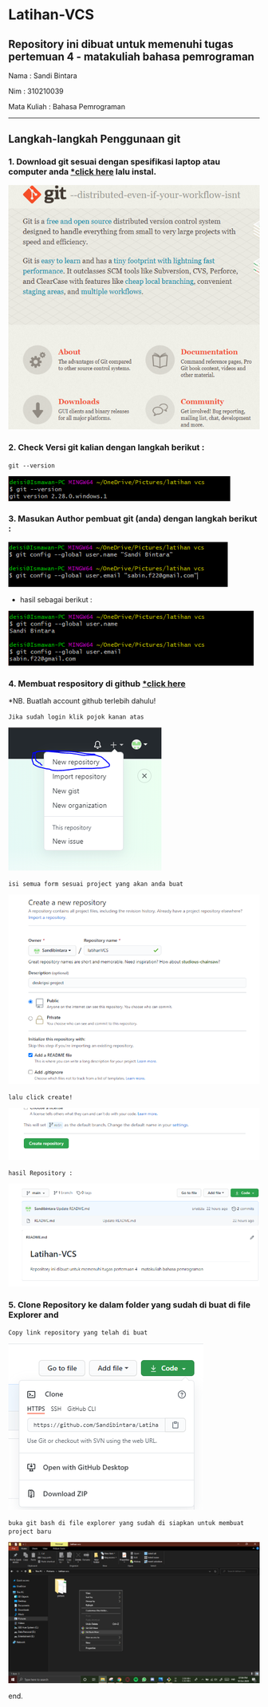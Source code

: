 # Latihan-VCS
Repository ini dibuat untuk memenuhi tugas pertemuan 4 - matakuliah bahasa pemrograman
--------------------------------------------------------------------------------------

Nama		: Sandi Bintara

Nim		: 310210039

Mata Kuliah	: Bahasa Pemrograman

--------------------------------------------------------------------------------------

## Langkah-langkah Penggunaan git
### 1. Download git sesuai dengan spesifikasi laptop atau computer anda [*click here](https://git-scm.com/) lalu instal.

![1rename.PNG](picture/1rename.PNG)

### 2. Check Versi git kalian dengan langkah berikut :

 `git --version`

![2cekversigit.PNG](picture/2cekversigit.PNG)

### 3. Masukan Author pembuat git (anda) dengan langkah berikut :

![3masukanauthor.PNG](picture/3masukanauthor.PNG)

* hasil sebagai berikut :

![4hasilmengisiauthor.PNG](picture/4hasilmengisiauthor.PNG)

### 4. Membuat respository di github [*click here](github.com)
*NB. Buatlah account github terlebih dahulu!

`Jika sudah login klik pojok kanan atas `

![5membuatrepository.PNG](picture/5membuatrepository.PNG)

`isi semua form sesuai project yang akan anda buat`

![6createpository.PNG](picture/6createpository.PNG)

`lalu click create!`

![7create.PNG](picture/7create.PNG)

`hasil Repository :`

![8hasilrepository.PNG](picture/8hasilrepository.PNG)

### 5. Clone Repository ke dalam folder yang sudah di buat di file Explorer and

`Copy link repository yang telah di buat`

![9coppylinkrepository.PNG](picture/9coppylinkrepository.PNG)

`buka git bash di file explorer yang sudah di siapkan untuk membuat project baru`

![10gitbashfile.PNG](picture/10gitbashfile.PNG)

end.








